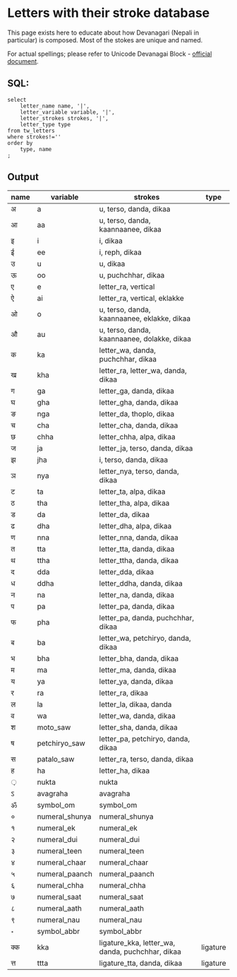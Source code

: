 # Letters with their stroke database

This page exists here to educate about how Devanagari (Nepali in particular) is composed.
Most of the stokes are unique and named.

For actual spellings; please refer to Unicode Devanagai Block - [official document](https://www.unicode.org/charts/PDF/U0900.pdf).

## SQL:

```
select
	letter_name name, '|',
	letter_variable variable, '|',
	letter_strokes strokes, '|',
	letter_type type
from tw_letters
where strokes!=''
order by
	type, name
;
```

## Output

name	 | 	variable	 | 	strokes  | 	type
---------|-----------------------|---------------|-------------------
अ	|	a	|	u, terso, danda, dikaa	|	
आ	|	aa	|	u, terso, danda, kaannaanee, dikaa	|	
इ	|	i	|	i, dikaa	|	
ई	|	ee	|	i, reph, dikaa	|	
उ	|	u	|	u, dikaa	|	
ऊ	|	oo	|	u, puchchhar, dikaa	|	
ए	|	e	|	letter_ra, vertical	|	
ऐ	|	ai	|	letter_ra, vertical, eklakke	|	
ओ	|	o	|	u, terso, danda, kaannaanee, eklakke, dikaa	|	
औ	|	au	|	u, terso, danda, kaannaanee, dolakke, dikaa	|	
क	|	ka	|	letter_wa, danda, puchchhar, dikaa	|	
ख	|	kha	|	letter_ra, letter_wa, danda, dikaa	|	
ग	|	ga	|	letter_ga, danda, dikaa	|	
घ	|	gha	|	letter_gha, danda, dikaa	|	
ङ	|	nga	|	letter_da, thoplo, dikaa	|	
च	|	cha	|	letter_cha, danda, dikaa	|	
छ	|	chha	|	letter_chha, alpa, dikaa	|	
ज	|	ja	|	letter_ja, terso, danda, dikaa	|	
झ	|	jha	|	i, terso, danda, dikaa	|	
ञ	|	nya	|	letter_nya, terso, danda, dikaa	|	
ट	|	ta	|	letter_ta, alpa, dikaa	|	
ठ	|	tha	|	letter_tha, alpa, dikaa	|	
ड	|	da	|	letter_da, dikaa	|	
ढ	|	dha	|	letter_dha, alpa, dikaa	|	
ण	|	nna	|	letter_nna, danda, dikaa	|	
त	|	tta	|	letter_tta, danda, dikaa	|	
थ	|	ttha	|	letter_ttha, danda, dikaa	|	
द	|	dda	|	letter_dda, dikaa	|	
ध	|	ddha	|	letter_ddha, danda, dikaa	|	
न	|	na	|	letter_na, danda, dikaa	|	
प	|	pa	|	letter_pa, danda, dikaa	|	
फ	|	pha	|	letter_pa, danda, puchchhar, dikaa	|	
ब	|	ba	|	letter_wa, petchiryo, danda, dikaa	|	
भ	|	bha	|	letter_bha, danda, dikaa	|	
म	|	ma	|	letter_ma, danda, dikaa	|	
य	|	ya	|	letter_ya, danda, dikaa	|	
र	|	ra	|	letter_ra, dikaa	|	
ल	|	la	|	letter_la, dikaa, danda	|	
व	|	wa	|	letter_wa, danda, dikaa	|	
श	|	moto_saw	|	letter_sha, danda, dikaa	|	
ष	|	petchiryo_saw	|	letter_pa, petchiryo, danda, dikaa	|	
स	|	patalo_saw	|	letter_ra, terso, danda, dikaa	|	
ह	|	ha	|	letter_ha, dikaa	|	
़	|	nukta	|	nukta	|	
ऽ	|	avagraha	|	avagraha	|	
ॐ	|	symbol_om	|	symbol_om	|	
०	|	numeral_shunya	|	numeral_shunya	|	
१	|	numeral_ek	|	numeral_ek	|	
२	|	numeral_dui	|	numeral_dui	|	
३	|	numeral_teen	|	numeral_teen	|	
४	|	numeral_chaar	|	numeral_chaar	|	
५	|	numeral_paanch	|	numeral_paanch	|	
६	|	numeral_chha	|	numeral_chha	|	
७	|	numeral_saat	|	numeral_saat	|	
८	|	numeral_aath	|	numeral_aath	|	
९	|	numeral_nau	|	numeral_nau	|	
॰	|	symbol_abbr	|	symbol_abbr	|	
क्क	|	kka	|	ligature_kka, letter_wa, danda, puchchhar, dikaa	|	ligature
त्त	|	ttta	|	ligature_tta, danda, dikaa	|	ligature
